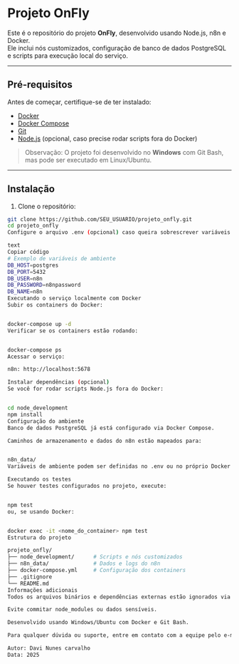 # Projeto OnFly

Este é o repositório do projeto **OnFly**, desenvolvido usando Node.js, n8n e Docker.  
Ele inclui nós customizados, configuração de banco de dados PostgreSQL e scripts para execução local do serviço.

---

## Pré-requisitos

Antes de começar, certifique-se de ter instalado:

- [Docker](https://www.docker.com/get-started)  
- [Docker Compose](https://docs.docker.com/compose/install/)  
- [Git](https://git-scm.com/)  
- [Node.js](https://nodejs.org/) (opcional, caso precise rodar scripts fora do Docker)

> Observação: O projeto foi desenvolvido no **Windows** com Git Bash, mas pode ser executado em Linux/Ubuntu.

---

## Instalação

1. Clone o repositório:

```bash
git clone https://github.com/SEU_USUARIO/projeto_onfly.git
cd projeto_onfly
Configure o arquivo .env (opcional) caso queira sobrescrever variáveis padrão:

text
Copiar código
# Exemplo de variáveis de ambiente
DB_HOST=postgres
DB_PORT=5432
DB_USER=n8n
DB_PASSWORD=n8npassword
DB_NAME=n8n
Executando o serviço localmente com Docker
Subir os containers do Docker:


docker-compose up -d
Verificar se os containers estão rodando:


docker-compose ps
Acessar o serviço:

n8n: http://localhost:5678

Instalar dependências (opcional)
Se você for rodar scripts Node.js fora do Docker:


cd node_development
npm install
Configuração do ambiente
Banco de dados PostgreSQL já está configurado via Docker Compose.

Caminhos de armazenamento e dados do n8n estão mapeados para:


n8n_data/
Variáveis de ambiente podem ser definidas no .env ou no próprio Docker Compose.

Executando os testes
Se houver testes configurados no projeto, execute:


npm test
ou, se usando Docker:


docker exec -it <nome_do_container> npm test
Estrutura do projeto

projeto_onfly/
├── node_development/      # Scripts e nós customizados
├── n8n_data/              # Dados e logs do n8n
├── docker-compose.yml     # Configuração dos containers
├── .gitignore
└── README.md
Informações adicionais
Todos os arquivos binários e dependências externas estão ignorados via .gitignore.

Evite commitar node_modules ou dados sensíveis.

Desenvolvido usando Windows/Ubuntu com Docker e Git Bash.

Para qualquer dúvida ou suporte, entre em contato com a equipe pelo e-mail do projeto.

Autor: Davi Nunes carvalho
Data: 2025







